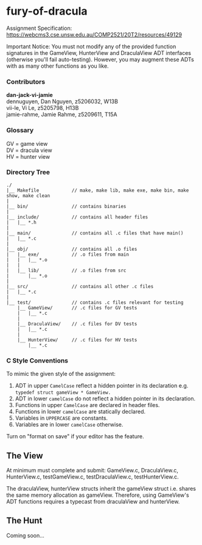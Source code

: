 # fury-of-dracula

Assignment Specification: https://webcms3.cse.unsw.edu.au/COMP2521/20T2/resources/49129

Important Notice: You must not modify any of the provided function signatures in the GameView, HunterView and DraculaView ADT interfaces (otherwise you'll fail auto-testing). However, you may augment these ADTs with as many other functions as you like.

### Contributors
**dan-jack-vi-jamie**\
dennuguyen, Dan Nguyen, z5206032, W13B\
vii-le, Vi Le, z5205798, H13B\
jamie-rahme, Jamie Rahme, z5209611, T15A

### Glossary
GV = game view\
DV = dracula view\
HV = hunter view

### Directory Tree
```
./
|__ Makefile            // make, make lib, make exe, make bin, make show, make clean
|
|__ bin/                // contains binaries
|
|__ include/            // contains all header files
|   |__ *.h
|
|__ main/               // contains all .c files that have main()
|   |__ *.c
|
|__ obj/                // contains all .o files
|   |__ exe/            // .o files from main
|   |   |__ *.o
|   |
|   |__ lib/            // .o files from src
|       |__ *.o
|
|__ src/                // contains all other .c files
|   |__ *.c
|
|__ test/               // contains .c files relevant for testing
    |__ GameView/       // .c files for GV tests
    |   |__ *.c
    |
    |__ DraculaView/    // .c files for DV tests
    |   |__ *.c
    |
    |__ HunterView/     // .c files for HV tests
        |__ *.c
```

### C Style Conventions

To mimic the given style of the assignment:
1. ADT in upper ```CamelCase``` reflect a hidden pointer in its declaration e.g. ```typedef struct gameView * GameView.```
2. ADT in lower ```camelCase``` do not reflect a hidden pointer in its declaration.
3. Functions in upper ```CamelCase``` are declared in header files.
4. Functions in lower ```camelCase``` are statically declared.
5. Variables in ```UPPERCASE``` are constants.
6. Variables are in lower ```camelCase``` otherwise.

Turn on "format on save" if your editor has the feature.

## The View

At minimum must complete and submit: GameView.c, DraculaView.c, HunterView.c, testGameView.c, testDraculaView.c, testHunterView.c.

The draculaView, hunterView structs inherit the gameView struct i.e. shares the same memory allocation as gameView. Therefore, using GameView's ADT functions requires a typecast from draculaView and hunterView.

## The Hunt

Coming soon...
